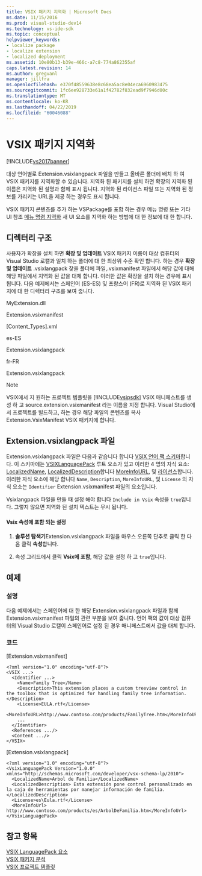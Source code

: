 ```yaml
---
title: VSIX 패키지 지역화 | Microsoft Docs
ms.date: 11/15/2016
ms.prod: visual-studio-dev14
ms.technology: vs-ide-sdk
ms.topic: conceptual
helpviewer_keywords:
- localize package
- localize extension
- localized deployment
ms.assetid: 10e80b13-b39e-466c-a7c8-774a862355af
caps.latest.revision: 14
ms.author: gregvanl
manager: jillfra
ms.openlocfilehash: e370f48559638e8c68ea5ac8e04eca6960983475
ms.sourcegitcommit: 1fc6ee928733e61a1f42782f832ead9f7946d00c
ms.translationtype: MT
ms.contentlocale: ko-KR
ms.lasthandoff: 04/22/2019
ms.locfileid: "60046088"
---
```

# <a name="localizing-vsix-packages"></a>VSIX 패키지 지역화
[!INCLUDE[vs2017banner](../includes/vs2017banner.md)]

대상 언어별로 Extension.vsixlangpack 파일을 만들고 올바른 폴더에 배치 하 여 VSIX 패키지를 지역화할 수 있습니다. 지역화 된 패키지를 설치 하면 확장의 지역화 된 이름은 지역화 된 설명과 함께 표시 됩니다. 지역화 된 라이선스 파일 또는 지역화 된 정보를 가리키는 URL을 제공 하는 경우도 표시 됩니다.  
  
 VSIX 패키지 콘텐츠를 추가 하는 VSPackage를 포함 하는 경우 메뉴 명령 또는 기타 UI 참조 [메뉴 명령 지역화](../extensibility/localizing-menu-commands.md) 새 UI 요소를 지역화 하는 방법에 대 한 정보에 대 한 합니다.  
  
## <a name="directory-structure"></a>디렉터리 구조  
 사용자가 확장을 설치 하면 **확장 및 업데이트** VSIX 패키지 이름이 대상 컴퓨터의 Visual Studio 로캘과 일치 하는 폴더에 대 한 최상위 수준 확인 합니다. 하는 경우 **확장 및 업데이트** .vsixlangpack 찾을 폴더에 파일,.vsixmanifest 파일에서 해당 값에 대해 해당 파일에서 지역화 된 값을 대체 합니다. 이러한 값은 확장을 설치 하는 경우에 표시 됩니다. 다음 예제에서는 스페인어 (ES-ES) 및 프랑스어 (FR)로 지역화 된 VSIX 패키지에 대 한 디렉터리 구조를 보여 줍니다.  
  
 MyExtension.dll  
  
 Extension.vsixmanifest  
  
 [Content_Types].xml  
  
 es-ES  
  
 Extension.vsixlangpack  
  
 fr-FR  
  
 Extension.vsixlangpack  
  
> [!NOTE]
>  VSIX에서 지 원하는 프로젝트 템플릿을 [!INCLUDE[vsipsdk](../includes/vsipsdk-md.md)] VSIX 매니페스트를 생성 하 고 source.extension.vsixmanifest 라는 이름을 지정 합니다. Visual Studio에서 프로젝트를 빌드하고, 하는 경우 해당 파일의 콘텐츠를 복사 Extension.VsixManifest VSIX 패키지에 합니다.  
  
## <a name="the-extensionvsixlangpack-file"></a>Extension.vsixlangpack 파일  
 Extension.vsixlangpack 파일은 다음과 같습니다 합니다 [VSIX 언어 팩 스키마](../extensibility/vsx-language-pack-schema-reference.md)합니다. 이 스키마에는 [VSIXLanguagePack](../extensibility/vsixlanguagepack-element-vsix-language-pack-schema.md) 루트 요소가 있고 이러한 4 명의 자식 요소: [LocalizedName](../extensibility/localizedname-element-vsix-language-pack-schema.md), [LocalizedDescription](../extensibility/localizeddescription-element-vsix-language-pack-schema.md)합니다 [MoreInfoURL](../extensibility/moreinfourl-element-vsix-language-pack-schema.md), 및 [라이선스](../extensibility/license-element-vsix-language-pack-schema.md)합니다. 이러한 자식 요소에 해당 합니다 `Name`, `Description`, `MoreInfoURL`, 및 `License` 의 자식 요소는 `Identifier` Extension.vsixmanifest 파일의 요소입니다.  
  
 Vsixlangpack 파일을 만들 때 설정 해야 합니다 `Include in Vsix` 속성을 `true`입니다. 그렇지 않으면 지역화 된 설치 텍스트는 무시 됩니다.  
  
#### <a name="to-set-the-include-in-vsix-property"></a>Vsix 속성에 포함 되는 설정  
  
1. **솔루션 탐색기**Extension.vsixlangpack 파일을 마우스 오른쪽 단추로 클릭 한 다음 클릭 **속성**합니다.  
  
2. 속성 그리드에서 클릭 **Vsix에 포함**, 해당 값을 설정 하 고 `true`입니다.  
  
## <a name="example"></a>예제  
  
### <a name="description"></a>설명  
 다음 예제에서는 스페인어에 대 한 해당 Extension.vsixlangpack 파일과 함께 Extension.vsixmanifest 파일의 관련 부분을 보여 줍니다. 언어 팩의 값이 대상 컴퓨터의 Visual Studio 로캘이 스페인어로 설정 된 경우 매니페스트에서 값을 대체 합니다.  
  
### <a name="code"></a>코드  
 [Extension.vsixmanifest]  
  
```  
<?xml version="1.0" encoding="utf-8"?>  
<VSIX ...>  
  <Identifier ...>  
    <Name>Family Tree</Name>  
    <Description>This extension places a custom treeview control in the toolbox that is optimized for handling family tree information.</Description>  
    <License>EULA.rtf</License>  
    <MoreInfoURL>http://www.contoso.com/products/FamilyTree.htm</MoreInfoURL>  
    ...  
  </Identifier>  
  <References .../>  
  <Content .../>  
</VSIX>  
```  
  
 [Extension.vsixlangpack]  
  
```  
<?xml version="1.0" encoding="utf-8"?>  
<VsixLanguagePack Version="1.0.0" xmlns="http://schemas.microsoft.com/developer/vsx-schema-lp/2010">  
  <LocalizedName>Arbol de Familia</LocalizedName>  
  <LocalizedDescription> Esta extensión pone control personalizado en la caja de herramientas por manejar información de familia.</LocalizedDescription>  
  <License>es\Eula.rtf</License>  
  <MoreInfoUrl> http://www.contoso.com/products/es/ArbolDeFamilia.htm</MoreInfoUrl>  
</VsixLanguagePack>  
```  
  
## <a name="see-also"></a>참고 항목  
 [VSIX LanguagePack 요소](../extensibility/vsixlanguagepack-element-vsix-language-pack-schema.md)   
 [VSIX 패키지 분석](../extensibility/anatomy-of-a-vsix-package.md)   
 [VSIX 프로젝트 템플릿](../extensibility/vsix-project-template.md)
